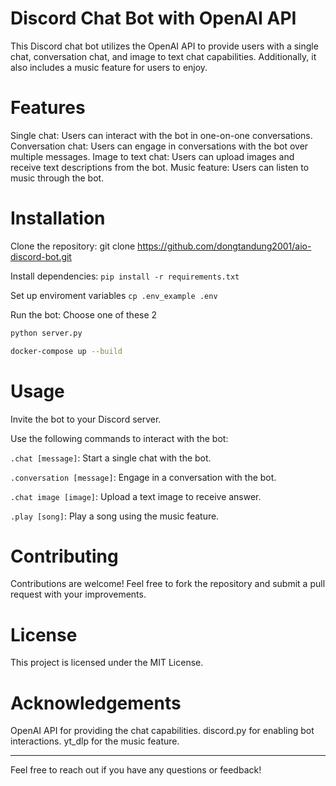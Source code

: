 # Discord Chat Bot with OpenAI API
This Discord chat bot utilizes the OpenAI API to provide users with a single chat, conversation chat, and image to text chat capabilities. Additionally, it also includes a music feature for users to enjoy.

# Features
Single chat: Users can interact with the bot in one-on-one conversations.
Conversation chat: Users can engage in conversations with the bot over multiple messages.
Image to text chat: Users can upload images and receive text descriptions from the bot.
Music feature: Users can listen to music through the bot.

# Installation
Clone the repository: git clone https://github.com/dongtandung2001/aio-discord-bot.git

Install dependencies: `pip install -r requirements.txt`

Set up enviroment variables `cp .env_example .env`

Run the bot: Choose one of these 2
```sh
python server.py
```

```sh
docker-compose up --build
```
# Usage
Invite the bot to your Discord server.

Use the following commands to interact with the bot:

`.chat [message]`: Start a single chat with the bot.

`.conversation [message]`: Engage in a conversation with the bot.

`.chat image [image]`: Upload a text image to receive answer.

`.play [song]`: Play a song using the music feature.

# Contributing
Contributions are welcome! Feel free to fork the repository and submit a pull request with your improvements.

# License
This project is licensed under the MIT License.

# Acknowledgements
OpenAI API for providing the chat capabilities.
discord.py for enabling bot interactions.
yt_dlp for the music feature.

--- 

Feel free to reach out if you have any questions or feedback!
